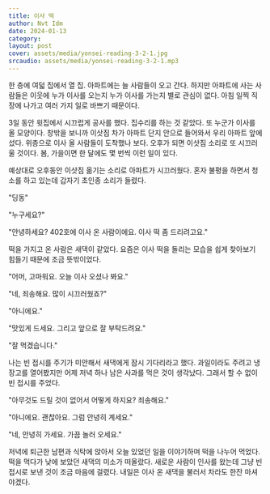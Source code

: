 ```yaml
---
title: 이사 떡
author: Nvt Idm
date: 2024-01-13
category:
layout: post
cover: assets/media/yonsei-reading-3-2-1.jpg
srcaudio: assets/media/yonsei-reading-3-2-1.mp3
---
```

한 층에 여덟 집에서 열 집. 아파트에는 늘 사람들이 오고 간다. 하지만 아파트에 사는 사람들은 이웃에 누가 이사를 오는지 누가 이사를 가는지 별로 관심이 없다. 아침 일찍 직장에 나가고 여러 가지 일로 바쁘기 때문이다.

3일 동안 윗집에서 시끄럽게 공사를 했다. 집수리를 하는 것 같았다. 또 누군가 이사를 올 모양이다. 창밖을 보니까 이삿짐 차가 아파트 단지 안으로 들어와서 우리 아파트 앞에 섰다. 위층으로 이사 올 사람들이 도착했나 보다. 오후가 되면 이삿짐 소리로 또 시끄러울 것이다. 봄, 가을이면 한 달에도 몇 번씩 이런 일이 있다.

예상대로 오후동안 이삿짐 옮기는 소리로 아파트가 시끄러웠다. 혼자 불평을 하면서 청소를 하고 있는데 갑자기 초인종 소리가 들렸다.

"딩동"

"누구세요?"

"안녕하세요? 402호에 이사 온 사람이에요. 이사 떡 좀 드리려고요."

떡을 가지고 온 사람은 새댁이 같았다. 요즘은 이사 떡을 돌리는 모습을 쉽게 찾아보기 힘들기 때문에 조금 뜻밖이었다.

"어머, 고마워요. 오늘 이사 오셨나 봐요."

"네, 죄송해요. 많이 시끄러웠죠?"

"아니에요."

"맛있게 드세요. 그리고 앞으로 잘 부탁드려요."

"잘 먹겠습니다."

나는 빈 접시를 주기가 미안해서 새댁에게 잠시 기다리라고 했다. 과일이라도 주려고 냉장고를 열어봤지만 어제 저녁 하나 남은 사과를 먹은 것이 생각났다. 그래서 할 수 없이 빈 접시를 주었다.

"아무것도 드릴 것이 없어서 어떻게 하지요? 죄송해요."

"아니에요. 괜찮아요. 그럼 안녕히 계세요."

"네, 안녕히 가세요. 가끔 놀러 오세요."

저녁에 퇴근한 남편과 식탁에 앉아서 오늘 있었던 일을 이야기하며 떡을 나누어 먹었다. 떡을 먹다가 낮에 보았던 새댁의 미소가 떠올랐다. 새로운 사람이 인사를 왔는데 그냥 빈 접시로 보낸 것이 조금 마음에 걸렸다. 내일은 이사 온 새댁을 불러서 차라도 한잔 마셔야겠다.